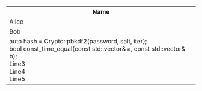 
<table>
  <tr>
    <th>Name</th>
  </tr>
  <tr>
    <td>Alice</td>
  </tr>
  <tr>
    <td>Bob</td>
  </tr>
  <tr>
    <td>
      auto hash = Crypto::pbkdf2(password, salt, iter);  <br>
      bool const_time_equal(const std::vector<unsigned char>& a, const std::vector<unsigned char>& b);<br>
      Line3<br>
      Line4<br>
      Line5
    </td>
  </tr>
</table>
